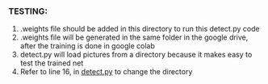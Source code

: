 
### TESTING:

1) .weights file should be added in this directory to run this detect.py code
2) .weights file will be generated in the same folder in the google drive, after the training is done in  google  colab
3) detect.py will load pictures from a directory because it makes easy to test the trained net
4) Refer to line 16, in [detect.py](https://github.com/IITBRacing/Object-Detection-20---21-DV/blob/master/training/detect.py) to change the directory

